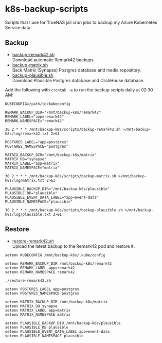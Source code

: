 # k8s-backup-scripts

Scripts that I use for TrueNAS jail cron jobs to backup my Azure Kubernetes Service data.

## Backup

- [backup-remark42.sh](./backup-remark42.sh)  
  Download automatic Remark42 backups.
- [backup-matrix.sh](./backup-matrix.sh)  
  Back Matrix (Synapse) Postgres database and media repository.
- [backup-plausible.sh](./backup-plausible.sh)  
  Download Plausible Postgres database and ClickHouse database.

Add the following with `crontab -e` to run the backup scripts daily at 02:30 AM:

```shell
KUBECONFIG=/path/to/kubeconfig

REMARK_BACKUP_DIR="/mnt/backup-k8s/remark42"
REMARK_LABEL="app=remark42"
REMARK_NAMESPACE="remark42"

30 2 * * * /mnt/backup-k8s/scripts/backup-remark42.sh >/mnt/backup-k8s/log/remark42.txt 2>&1

POSTGRES_LABEL="app=postgres"
POSTGRES_NAMESPACE="postgres"

MATRIX_BACKUP_DIR="/mnt/backup-k8s/matrix"
MATRIX_DB="synapse"
MATRIX_LABEL="app=matrix"
MATRIX_NAMESPACE="matrix"

30 2 * * * /mnt/backup-k8s/scripts/backup-matrix.sh >/mnt/backup-k8s/log/matrix.txt 2>&1

PLAUSIBLE_BACKUP_DIR="/mnt/backup-k8s/plausible"
PLAUSIBLE_DB="plausible"
PLAUSIBLE_EVENT_DATA_LABEL="app=event-data"
PLAUSIBLE_NAMESPACE="plausible"

30 2 * * * /mnt/backup-k8s/scripts/backup-plausible.sh >/mnt/backup-k8s/log/plausible.txt 2>&1
```

## Restore

- [restore-remark42.sh](./restore-remark42.sh)  
  Upload the latest backup to the Remark42 pod and restore it.

```shell
setenv KUBECONFIG /mnt/backup-k8s/.kube/config

setenv REMARK_BACKUP_DIR /mnt/backup-k8s/remark42
setenv REMARK_LABEL app=remark42
setenv REMARK_NAMESPACE remark42

./restore-remark42.sh

setenv POSTGRES_LABEL app=postgres
setenv POSTGRES_NAMESPACE postgres

setenv MATRIX_BACKUP_DIR /mnt/backup-k8s/matrix
setenv MATRIX_DB synapse
setenv MATRIX_LABEL app=matrix
setenv MATRIX_NAMESPACE matrix

setenv PLAUSIBLE_BACKUP_DIR /mnt/backup-k8s/plausible
setenv PLAUSIBLE_DB plausible
setenv PLAUSIBLE_EVENT_DATA_LABEL app=event-data
setenv PLAUSIBLE_NAMESPACE plausible
```
